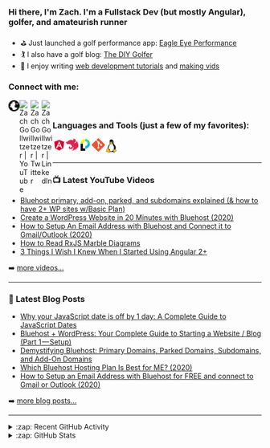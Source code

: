 ### Hi there, I'm Zach. I'm a Fullstack Dev (but mostly Angular), golfer, and amateurish runner

- ⛳ Just launched a golf performance app: [Eagle Eye Performance][golfapp]
- 🏌 I also have a golf blog: [The DIY Golfer][golfblog]
- 🎥 I enjoy writing [web development tutorials][medium] and [making vids][youtube]

### Connect with me:

[<img align="left" alt="Zach Gollwitzer Website" width="22px" src="https://raw.githubusercontent.com/iconic/open-iconic/master/svg/globe.svg" />][website]
[<img align="left" alt="Zach Gollwitzer | YouTube" width="22px" src="https://cdn.jsdelivr.net/npm/simple-icons@v3/icons/youtube.svg" />][youtube]
[<img align="left" alt="Zach Gollwitzer | Twitter" width="22px" src="https://cdn.jsdelivr.net/npm/simple-icons@v3/icons/twitter.svg" />][twitter]
[<img align="left" alt="Zach Gollwitzer | LinkedIn" width="22px" src="https://cdn.jsdelivr.net/npm/simple-icons@v3/icons/linkedin.svg" />][linkedin]

<br />

### Languages and Tools (just a few of my favorites):

[<img align="left" alt="Angular" width="26px" src="./icons/angular.png" />][medium]
[<img align="left" alt="NestJS" width="26px" src="./icons/nestjs.svg" />][youtube]
[<img align="left" alt="PassportJS" width="26px" src="./icons/passportjs.png" />][passportjsplaylist]
[<img align="left" alt="Git" width="26px" src="./icons/git.png" />][gitplaylist]
[<img align="left" alt="Bash" width="26px" src="./icons/linux.png" />][bashplaylist]

<br />
<br />

---

### 📺 Latest YouTube Videos

<!-- YOUTUBE:START -->
- [Bluehost primary, add-on, parked, and subdomains explained (& how to have 2+ WP sites w/Basic Plan)](https://www.youtube.com/watch?v=5wJ4IGgbxB0)
- [Create a WordPress Website in 20 Minutes with Bluehost (2020)](https://www.youtube.com/watch?v=iz4SHaK86Wg)
- [How to Setup An Email Address with Bluehost and Connect it to Gmail/Outlook (2020)](https://www.youtube.com/watch?v=-mm8ExRxjoE)
- [How to Read RxJS Marble Diagrams](https://www.youtube.com/watch?v=m6jkzIHMEdg)
- [3 Things I Wish I Knew When I Started Using Angular 2+](https://www.youtube.com/watch?v=mC9rISej1nE)
<!-- YOUTUBE:END -->

➡️ [more videos...](https://www.youtube.com/c/ZachGollwitzer)

---

### 📕 Latest Blog Posts

<!-- BLOG-POST-LIST:START -->
- [Why your JavaScript date is off by 1 day: A Complete Guide to JavaScript Dates](https://medium.com/@zach.gollwitzer/why-your-javascript-date-is-off-by-1-day-a-complete-guide-to-javascript-dates-10a973fb9b1f?source=rss-e77c4aee819e------2)
- [Bluehost + WordPress: Your Complete Guide to Starting a Website / Blog (Part 1 — Setup)](https://medium.com/@zach.gollwitzer/bluehost-wordpress-your-complete-guide-to-starting-a-website-blog-part-1-setup-9a2d2e812796?source=rss-e77c4aee819e------2)
- [Demystifying Bluehost: Primary Domains, Parked Domains, Subdomains, and Add-On Domains](https://medium.com/@zach.gollwitzer/demystifying-bluehost-primary-domains-parked-domains-subdomains-and-add-on-domains-5608d35946b?source=rss-e77c4aee819e------2)
- [Which Bluehost Hosting Plan Is Best for ME? (2020)](https://medium.com/@zach.gollwitzer/which-bluehost-hosting-plan-is-best-for-me-2020-8d67b6b0356f?source=rss-e77c4aee819e------2)
- [How to Setup an Email Address with Bluehost for FREE and connect to Gmail or Outlook (2020)](https://medium.com/@zach.gollwitzer/how-to-setup-an-email-address-with-bluehost-for-free-and-connect-to-gmail-or-outlook-2020-7d952166c69?source=rss-e77c4aee819e------2)
<!-- BLOG-POST-LIST:END -->

➡️ [more blog posts...](https://medium.com/@zach.gollwitzer)

---

<details>
  <summary>:zap: Recent GitHub Activity</summary>
  
<!--START_SECTION:activity-->
1. 🗣 Commented on [#1454](https://github.com/swimlane/ngx-charts/issues/1454) in [swimlane/ngx-charts](https://github.com/swimlane/ngx-charts)
<!--END_SECTION:activity-->

</details>

<details>
  <summary>:zap: GitHub Stats</summary>

  <img align="left" alt="Zach's GitHub Stats" src="https://github-readme-stats.vercel.app/api?username=zachgoll&show_icons=true&hide_border=true" />

</details>

[website]: https://www.zachgollwitzer.com
[twitter]: https://twitter.com/z_gollwitzer13
[youtube]: https://youtube.com/zachgollwitzer
[linkedin]: https://www.linkedin.com/in/zachgollwitzer/
[medium]: https://medium.com/@zach.gollwitzer
[passportjsplaylist]: https://www.youtube.com/playlist?list=PLYQSCk-qyTW2ewJ05f_GKHtTIzjynDgjK
[bashplaylist]: https://www.youtube.com/playlist?list=PLYQSCk-qyTW0d88jNocdi_YIFMA5Fnpug
[gitplaylist]: https://www.youtube.com/playlist?list=PLYQSCk-qyTW3lX_dyw0R2eVzNGB3Tlv9S
[wordpressplaylist]: https://www.youtube.com/playlist?list=PLYQSCk-qyTW0OeGf9LkQkev4ItNRdCVoN
[golfapp]: https://training.thediygolfer.com
[golfblog]: https://www.thediygolfer.com
